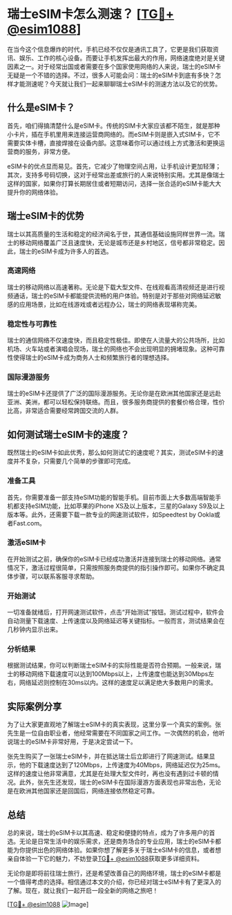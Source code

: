 # 瑞士eSIM卡怎么测速？ [[TG💪+ @esim1088](https://t.me/s/esim1088)]

在当今这个信息爆炸的时代，手机已经不仅仅是通讯工具了，它更是我们获取资讯、娱乐、工作的核心设备。而要让手机发挥出最大的作用，网络速度绝对是关键因素之一。对于经常出国或者需要在多个国家使用网络的人来说，瑞士的eSIM卡无疑是一个不错的选择。不过，很多人可能会问：瑞士的eSIM卡到底有多快？怎样才能测速呢？今天就让我们一起来聊聊瑞士eSIM卡的测速方法以及它的优势。

## 什么是eSIM卡？

首先，咱们得搞清楚什么是eSIM卡。传统的SIM卡大家应该都不陌生，就是那种小卡片，插在手机里用来连接运营商网络的。而eSIM卡则是嵌入式SIM卡，它不需要实体卡槽，直接焊接在设备内部。这意味着你可以通过线上方式激活和更换运营商的服务，非常方便。

eSIM卡的优点显而易见。首先，它减少了物理空间占用，让手机设计更加轻薄；其次，支持多号码切换，这对于经常出差或旅行的人来说特别实用。尤其是像瑞士这样的国家，如果你打算长期居住或者短期访问，选择一张合适的eSIM卡能大大提升你的网络体验。

## 瑞士eSIM卡的优势

瑞士以其高质量的生活和稳定的经济闻名于世，其通信基础设施同样世界一流。瑞士的移动网络覆盖广泛且速度快，无论是城市还是乡村地区，信号都非常稳定。因此，瑞士的eSIM卡成为许多人的首选。

### 高速网络

瑞士的移动网络以高速著称。无论是下载大型文件、在线观看高清视频还是进行视频通话，瑞士的eSIM卡都能提供流畅的用户体验。特别是对于那些对网络延迟敏感的应用场景，比如在线游戏或者远程办公，瑞士的网络表现堪称完美。

### 稳定性与可靠性

瑞士的通信网络不仅速度快，而且稳定性极佳。即使在人流量大的公共场所，比如机场、火车站或者演唱会现场，瑞士的网络也不会出现明显的拥堵现象。这种可靠性使得瑞士的eSIM卡成为商务人士和频繁旅行者的理想选择。

### 国际漫游服务

瑞士的eSIM卡还提供了广泛的国际漫游服务。无论你是在欧洲其他国家还是远赴亚洲、美洲，都可以轻松保持联络。而且，很多服务商提供的套餐价格合理，性价比高，非常适合需要经常跨国交流的人群。

## 如何测试瑞士eSIM卡的速度？

既然瑞士的eSIM卡如此优秀，那么如何测试它的速度呢？其实，测试eSIM卡的速度并不复杂，只需要几个简单的步骤即可完成。

### 准备工具

首先，你需要准备一部支持eSIM功能的智能手机。目前市面上大多数高端智能手机都支持eSIM功能，比如苹果的iPhone XS及以上版本，三星的Galaxy S9及以上版本等。此外，还需要下载一款专业的网速测试软件，如Speedtest by Ookla或者Fast.com。

### 激活eSIM卡

在开始测试之前，确保你的eSIM卡已经成功激活并连接到瑞士的移动网络。通常情况下，激活过程很简单，只需按照服务商提供的指引操作即可。如果你不确定具体步骤，可以联系客服寻求帮助。

### 开始测试

一切准备就绪后，打开网速测试软件，点击“开始测试”按钮。测试过程中，软件会自动测量下载速度、上传速度以及网络延迟等关键指标。一般而言，测试结果会在几秒钟内显示出来。

### 分析结果

根据测试结果，你可以判断瑞士eSIM卡的实际性能是否符合预期。一般来说，瑞士的移动网络下载速度可以达到100Mbps以上，上传速度也能达到30Mbps左右，网络延迟则控制在30ms以内。这样的速度足以满足绝大多数用户的需求。

## 实际案例分享

为了让大家更直观地了解瑞士eSIM卡的真实表现，这里分享一个真实的案例。张先生是一位自由职业者，他经常需要在不同国家之间工作。一次偶然的机会，他听说瑞士的eSIM卡非常好用，于是决定尝试一下。

张先生购买了一张瑞士eSIM卡，并在抵达瑞士后立即进行了网速测试。结果显示，他的下载速度达到了120Mbps，上传速度为40Mbps，网络延迟仅为25ms。这样的速度让他非常满意，尤其是在处理大型文件时，再也没有遇到过卡顿的情况。此外，张先生还发现，瑞士的eSIM卡在国际漫游方面表现也非常出色，无论是在欧洲其他国家还是回国后，网络连接依然稳定可靠。

## 总结

总的来说，瑞士的eSIM卡以其高速、稳定和便捷的特点，成为了许多用户的首选。无论是日常生活中的娱乐需求，还是商务场合的专业应用，瑞士的eSIM卡都能为你提供出色的网络体验。如果你想了解更多关于瑞士eSIM卡的信息，或者想亲自体验一下它的魅力，不妨登录[TG💪+ @esim1088](https://t.me/s/esim1088)获取更多详细资料。

无论你是即将前往瑞士旅行，还是希望改善自己的网络环境，瑞士的eSIM卡都是一个值得考虑的选择。相信通过本文的介绍，你已经对瑞士eSIM卡有了更深入的了解。现在，就让我们一起开启一段全新的网络之旅吧！

[[TG💪+ @esim1088](https://t.me/s/esim1088) ![Image](https://i.postimg.cc/4NQfJmqS/Snipaste-2025-05-13-00-14-12.png)]